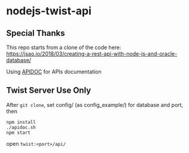 # nodejs-twist-api

## Special Thanks
This repo starts from a clone of the code here:
https://jsao.io/2018/03/creating-a-rest-api-with-node-js-and-oracle-database/


Using [APIDOC](https://apidocjs.com/) for APIs documentation

## Twist Server Use Only

After `git clone`, 
set config/ (as config_example/) for database and port, then
```
npm install
./apidoc.sh
npm start
```
open `twist:<port>/api/`

